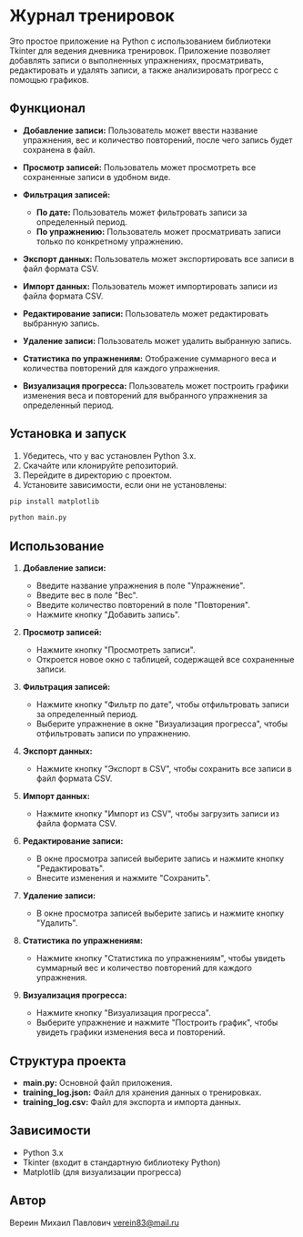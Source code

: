 # Журнал тренировок

Это простое приложение на Python с использованием библиотеки Tkinter для ведения дневника тренировок. Приложение позволяет добавлять записи о выполненных упражнениях, просматривать, редактировать и удалять записи, а также анализировать прогресс с помощью графиков.

## Функционал

- **Добавление записи:** Пользователь может ввести название упражнения, вес и количество повторений, после чего запись будет сохранена в файл.

- **Просмотр записей:** Пользователь может просмотреть все сохраненные записи в удобном виде.

- **Фильтрация записей:**
  - **По дате:** Пользователь может фильтровать записи за определенный период.
  - **По упражнению:** Пользователь может просматривать записи только по конкретному упражнению.

- **Экспорт данных:** Пользователь может экспортировать все записи в файл формата CSV.

- **Импорт данных:** Пользователь может импортировать записи из файла формата CSV.

- **Редактирование записи:** Пользователь может редактировать выбранную запись.

- **Удаление записи:** Пользователь может удалить выбранную запись.

- **Статистика по упражнениям:** Отображение суммарного веса и количества повторений для каждого упражнения.

- **Визуализация прогресса:** Пользователь может построить графики изменения веса и повторений для выбранного упражнения за определенный период.

## Установка и запуск

1. Убедитесь, что у вас установлен Python 3.x.
2. Скачайте или клонируйте репозиторий.
3. Перейдите в директорию с проектом.
4. Установите зависимости, если они не установлены:

```bash
pip install matplotlib
```

```python
python main.py
```

## Использование

1. **Добавление записи:**
    - Введите название упражнения в поле "Упражнение".
    - Введите вес в поле "Вес".
    - Введите количество повторений в поле "Повторения".
    - Нажмите кнопку "Добавить запись".

2. **Просмотр записей:**
    - Нажмите кнопку "Просмотреть записи".
    - Откроется новое окно с таблицей, содержащей все сохраненные записи.

3. **Фильтрация записей:**
    - Нажмите кнопку "Фильтр по дате", чтобы отфильтровать записи за определенный период.
    - Выберите упражнение в окне "Визуализация прогресса", чтобы отфильтровать записи по упражнению.

4. **Экспорт данных:**
   - Нажмите кнопку "Экспорт в CSV", чтобы сохранить все записи в файл формата CSV.

5. **Импорт данных:**
    - Нажмите кнопку "Импорт из CSV", чтобы загрузить записи из файла формата CSV.

6. **Редактирование записи:**
    - В окне просмотра записей выберите запись и нажмите кнопку "Редактировать".
    - Внесите изменения и нажмите "Сохранить".

7. **Удаление записи:**
    - В окне просмотра записей выберите запись и нажмите кнопку "Удалить".

8. **Статистика по упражнениям:**
    - Нажмите кнопку "Статистика по упражнениям", чтобы увидеть суммарный вес и количество повторений для каждого упражнения.
9. **Визуализация прогресса:**
    - Нажмите кнопку "Визуализация прогресса".
    - Выберите упражнение и нажмите "Построить график", чтобы увидеть графики изменения веса и повторений.

## Структура проекта
- **main.py:** Основной файл приложения.
- **training_log.json:** Файл для хранения данных о тренировках.
- **training_log.csv:** Файл для экспорта и импорта данных.

## Зависимости
- Python 3.x
- Tkinter (входит в стандартную библиотеку Python)
- Matplotlib (для визуализации прогресса)

## Автор
Вереин Михаил Павлович 
verein83@mail.ru